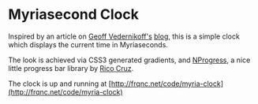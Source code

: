 Myriasecond Clock
=================

Inspired by an article on [Geoff Vedernikoff's](https://github.com/yefim) [blog](http://blog.yef.im/), this is a simple clock which displays the current time in Myriaseconds.

The look is achieved via CSS3 generated gradients, and [NProgress](http://ricostacruz.com/nprogress/), a nice little progress bar library by [Rico Cruz](https://github.com/rstacruz/nprogress).

The clock is up and running at [http://frqnc.net/code/myria-clock](http://frqnc.net/code/myria-clock)
